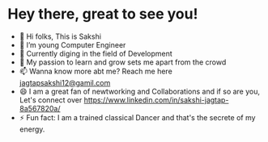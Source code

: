 # Hey there, great to see you!

- 👋 Hi folks, This is Sakshi
- 👀 I’m young Computer Engineer
- 🌱 Currently diging in the field of Development 
- 💞️ My passion to learn and grow sets me apart from the crowd
- 📫 Wanna know more abt me? Reach me here jagtapsakshi12@gamil.com
- 😄 I am a great fan of newtworking and Collaborations and if so are you, Let's connect over
      https://www.linkedin.com/in/sakshi-jagtap-8a567820a/
- ⚡ Fun fact: I am a trained classical Dancer and that's the secrete of my energy. 

<!---
jagtapsakshi/jagtapsakshi is a ✨ special ✨ repository because its `README.md` (this file) appears on your GitHub profile.
You can click the Preview link to take a look at your changes.
--->
